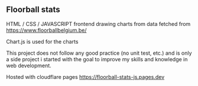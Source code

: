 ## Floorball stats

HTML / CSS / JAVASCRIPT frontend drawing charts from data fetched from https://www.floorballbelgium.be/

Chart.js is used for the charts 

This project does not follow any good practice (no unit test, etc.) and is only a side project i started with the goal to improve my skills and knowledge in web development.

Hosted with cloudflare pages https://floorball-stats-js.pages.dev

